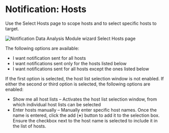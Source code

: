 # Notification: Hosts

Use the Select Hosts page to scope hosts and to select specific hosts to target.

![Notification Data Analysis Module wizard Select Hosts page](/img/product_docs/accessanalyzer/accessanalyzer/enterpriseauditor/admin/analysis/notification/hosts.png)

The following options are available:

- I want notification sent for all hosts
- I want notifications sent only for the hosts listed below
- I want notifications sent for all hosts except the ones listed below

If the first option is selected, the host list selection window is not enabled. If either the second or third option is selected, the following options are enabled:

- Show me all host lists – Activates the host list selection window, from which individual host lists can be selected
- Enter hosts manually – Manually enter specific host names. Once the name is entered, click the add (__+__) button to add it to the selection box. Ensure the checkbox next to the host name is selected to include it in the list of hosts.
